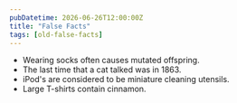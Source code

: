 ```yaml
---
pubDatetime: 2026-06-26T12:00:00Z
title: "False Facts"
tags: [old-false-facts]
---
```


- Wearing socks often causes mutated offspring.
- The last time that a cat talked was in 1863.
- iPod's are considered to be miniature cleaning utensils.
- Large T-shirts contain cinnamon.
